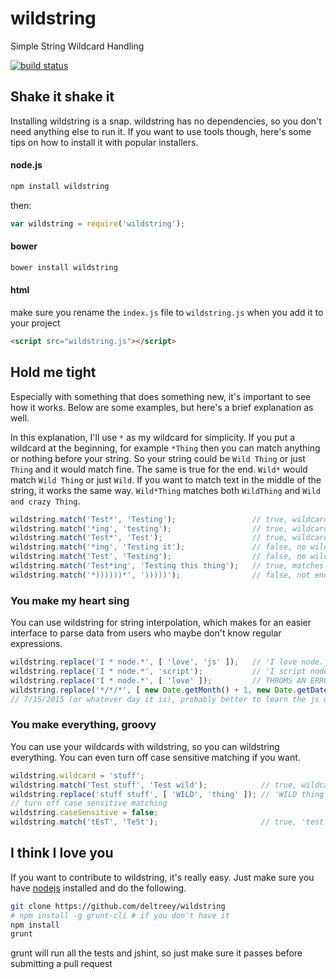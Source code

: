# wildstring

Simple String Wildcard Handling

[![build status](https://secure.travis-ci.org/deltreey/wildstring.png)](http://travis-ci.org/deltreey/wildstring)

## Shake it shake it

Installing wildstring is a snap.  wildstring has no dependencies, so you don't need anything else to run it. If you want to use tools though, here's some tips on how to install it with popular installers.

#### node.js
``` bash
npm install wildstring
```
then:
``` js
var wildstring = require('wildstring');
```

#### bower
``` bash
bower install wildstring
```

#### html

make sure you rename the `index.js` file to `wildstring.js` when you add it to your project
``` html
<script src="wildstring.js"></script>
```

## Hold me tight

Especially with something that does something new, it's important to see how it works.  Below are some examples, but here's a brief explanation as well.

In this explanation, I'll use `*` as my wildcard for simplicity.  If you put a wildcard at the beginning, for example `*Thing` then you can match anything or nothing before your string.  So your string could be `Wild Thing` or just `Thing` and it would match fine.  The same is true for the end.  `Wild*` would match `Wild Thing` or just `Wild`.  If you want to match text in the middle of the string, it works the same way. `Wild*Thing` matches both `WildThing` and `Wild and crazy Thing`.
``` js
wildstring.match('Test*', 'Testing');                 // true, wildcard matches 'ing'
wildstring.match('*ing', 'testing');                  // true, wildcard matches 'test'
wildstring.match('Test*', 'Test');                    // true, wildcard can match empty strings
wildstring.match('*ing', 'Testing it');               // false, no wildcard do match ' it'
wildstring.match('Test', 'Testing');                  // false, no wildcard to match 'ing'
wildstring.match('Test*ing', 'Testing this thing');   // true, matches 'Test' and the end of 'thing', the rest is wildcard matched
wildstring.match('*))))))*', ')))))');                // false, not enough parenthesis
```

### You make my heart sing

You can use wildstring for string interpolation, which makes for an easier interface to parse data from users who maybe don't know regular expressions.
``` js
wildstring.replace('I * node.*', [ 'love', 'js' ]);   // 'I love node.js'
wildstring.replace('I * node.*', 'script');           // 'I script node.script' * this behavior is the same as "I * node.*".replace("*", "script") and actually uses that method
wildstring.replace('I * node.*', [ 'love' ]);         // THROMS AN ERROR, wildcard count and number of strings to insert must match
wildstring.replace('*/*/*', [ new Date.getMonth() + 1, new Date.getDate(), new Date.getFullYear]);
// 7/15/2015 (or whatever day it is), probably better to learn the js date parser though
```

### You make everything, groovy

You can use your wildcards with wildstring, so you can wildstring everything.  You can even turn off case sensitive matching if you want.
``` js
wildstring.wildcard = 'stuff';
wildstring.match('Test stuff', 'Test wild');            // true, wildcard 'stuff' matches 'wild'
wildstring.replace('stuff stuff', [ 'WILD', 'thing' ]); // 'WILD thing'
// turn off case sensitive matching
wildstring.caseSensitive = false;
wildstring.match('tEsT', 'TeSt');                       // true, 'test' matches 'test'
```

## I think I love you

If you want to contribute to wildstring, it's really easy.  Just make sure you have [nodejs](https://nodejs.org/) installed and do the following.
``` bash
git clone https://github.com/deltreey/wildstring
# npm install -g grunt-cli # if you don't have it
npm install
grunt
```

grunt will run all the tests and jshint, so just make sure it passes before submitting a pull request

